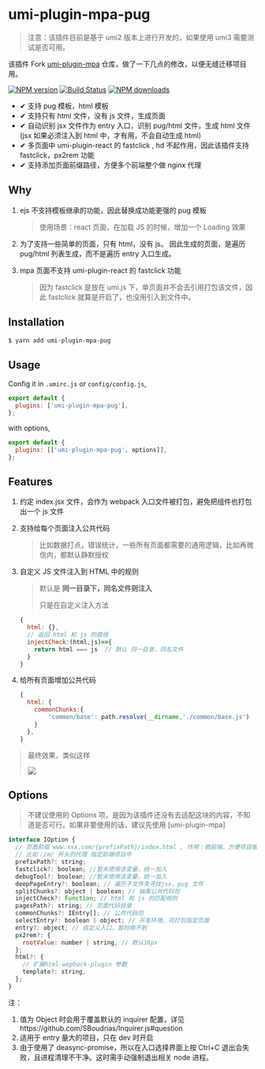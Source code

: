 # umi-plugin-mpa-pug

> 注意：该插件目前是基于 umi2 版本上进行开发的，如果使用 umi3 需要测试是否可用。

该插件 Fork [umi-plugin-mpa](https://github.com/umijs/umi-plugin-mpa) 仓库，做了一下几点的修改，以便无缝迁移项目用。

[![NPM version](https://img.shields.io/npm/v/umi-plugin-mpa-pug.svg?style=flat)](https://npmjs.org/package/umi-plugin-mpa-pug)
[![Build Status](https://img.shields.io/travis/umijs/umi-plugin-mpa-pug.svg?style=flat)](https://travis-ci.org/umijs/umi-plugin-mpa-pug)
[![NPM downloads](http://img.shields.io/npm/dm/umi-plugin-mpa-pug.svg?style=flat)](https://npmjs.org/package/umi-plugin-mpa-pug)

- ✔︎ 支持 pug 模板，html 模板
- ✔︎ 支持只有 html 文件，没有 js 文件，生成页面
- ✔︎ 自动识别 jsx 文件作为 entry 入口，识别 pug/html 文件，生成 html 文件 (jsx 如果必须注入到 html 中，才有用，不会自动生成 html)
- ✔︎ 多页面中 umi-plugin-react 的 fastclick , hd 不起作用，因此该插件支持 fastclick，px2rem 功能
- ✔︎ 支持添加页面前缀路径，方便多个前端整个做 nginx 代理

## Why

1. ejs 不支持模板继承的功能，因此替换成功能更强的 pug 模板

   > 使用场景：react 页面，在加载 JS 的时候，增加一个 Loading 效果

2. 为了支持一些简单的页面，只有 html，没有 js。 因此生成的页面，是遍历 pug/html 列表生成，而不是遍历 entry 入口生成。

3. mpa 页面不支持 umi-plugin-react 的 fastclick 功能

   > 因为 fastclick 是放在 umi.js 下，单页面并不会去引用打包该文件，因此 fastclick 就算是开启了，也没用引入到文件中。

## Installation

```bash
$ yarn add umi-plugin-mpa-pug
```

## Usage

Config it in `.umirc.js` or `config/config.js`,

```js
export default {
  plugins: ['umi-plugin-mpa-pug'],
};
```

with options,

```js
export default {
  plugins: [['umi-plugin-mpa-pug', options]],
};
```

## Features

1. 约定 index.jsx 文件，会作为 webpack 入口文件被打包，避免把组件也打包出一个 js 文件

2. 支持给每个页面注入公共代码

   > 比如数据打点，错误统计，一些所有页面都需要的通用逻辑，比如再微信内，都默认静默授权

3. 自定义 JS 文件注入到 HTML 中的规则

   > 默认是 **同一目录下，同名文件则注入**
   >
   > 只是在自定义注入方法

   ```js
   {
     html: {},
     // 返回 html 和 js 的路径
     injectCheck:(html,js)=>{
       return html === js  // 默认 同一目录，同名文件
     }
   }

   ```

4. 给所有页面增加公共代码

   ```js
   {
     html: {
       commonChunks:{
           'common/base': path.resolve(__dirname,'./common/base.js')
       }
     },
   }
   ```

> 最终效果，类似这样
>
> ![](https://guihua-static.licaigc.com/2019-12-11-073722.png)

## Options

> 不建议使用的 Options 项，是因为该插件还没有去适配这块的内容，不知道是否可行。如果非要使用的话，建议先使用 [umi-plugin-mpa]

```js
interface IOption {
  // 页面前缀 www.xxx.com/{prefixPath}/index.html , 作用：微前端，方便项目做 nginx 代理
  // 比如：/m/ 开头的代理 指定前端项目中
  prefixPath?: string;
  fastclick?: boolean; //暂未使用该变量，统一加入
  debugTool?: boolean; //暂未使用该变量，统一加入
  deepPageEntry?: boolean; // 遍历子文件夹寻找jsx，pug 文件
  splitChunks?: object | boolean; // 抽离公共代码包
  injectCheck?: Function; // html 和 js 的匹配规则
  pagesPath?: string; // 页面代码目录
  commonChunks?: IEntry[]; // 公共代码包
  selectEntry?: boolean | object; // 开发环境，可打包指定页面
  entry?: object; // 自定义入口，暂时用不到
  px2rem?: {
    rootValue: number | string, // 默认16px
  };
  html?: {
    // 扩展html-wepback-plugin 参数
    template?: string,
  };
}
```

注：

1. 值为 Object 时会用于覆盖默认的 inquirer 配置，详见https://github.com/SBoudrias/Inquirer.js#question
2. 适用于 entry 量大的项目，只在 dev 时开启
3. 由于使用了 deasync-promise，所以在入口选择界面上按 Ctrl+C 退出会失败，且进程清理不干净。这时需手动强制退出相关 node 进程。
